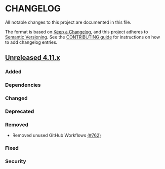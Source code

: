 # CHANGELOG
All notable changes to this project are documented in this file.

The format is based on [Keep a Changelog](https://keepachangelog.com/en/1.0.0/), and this project adheres to [Semantic Versioning](https://semver.org/spec/v2.0.0.html). See the [CONTRIBUTING guide](./CONTRIBUTING.md#Changelog) for instructions on how to add changelog entries.

## [Unreleased 4.11.x]

### Added

### Dependencies

### Changed

### Deprecated

### Removed
- Removed unused GitHub Workflows [(#762)](https://github.com/wazuh/wazuh-indexer/pull/762)

### Fixed

### Security

[Unreleased 4.11.x]: https://github.com/wazuh/wazuh-indexer/compare/4.11.1...4.11.2
